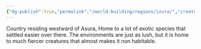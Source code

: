```yaml
---
{"dg-publish":true,"permalink":"/world-building/regions/izura/","created":"2024-05-31T14:25:51.248-04:00","updated":"2025-02-03T17:17:52.186-05:00"}
---
```


Country residing westward of Asura, Home to a lot of exotic species that settled easier over there. The environments are just as lush, but it is home to much fiercer creatures that almost makes it non habitable.